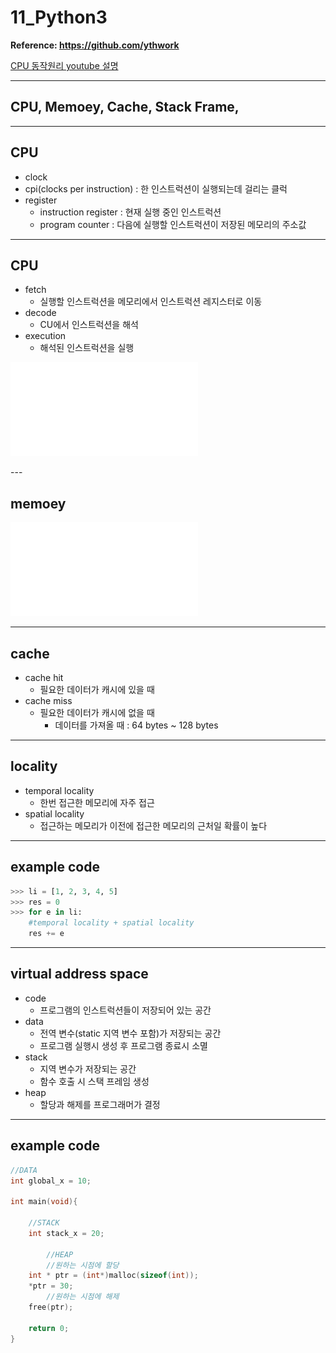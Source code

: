 # 11_Python3

**Reference: <https://github.com/ythwork>**

[CPU 동작원리 youtube 설명](https://www.youtube.com/watch?v=cNN_tTXABUA&t=569s)

---

## CPU, Memoey, Cache, Stack Frame, 

---


## CPU
  - clock
  - cpi(clocks per instruction)
    : 한 인스트럭션이 실행되는데 걸리는 클럭
  - register
    - instruction register
      : 현재 실행 중인 인스트럭션
    - program counter
      : 다음에 실행할 인스트럭션이 저장된 
      메모리의 주소값
---
## CPU
  - fetch
    - 실행할 인스트럭션을
      메모리에서 인스트럭션 레지스터로 이동
  - decode
    - CU에서 인스트럭션을 해석
  - execution 
    - 해석된 인스트럭션을 실행

<p align="center">

![screen](/image/cpu.pdf)

</p>
---

## memoey 

<p align="center">

![screen](/image/memory.pdf)

</p>

---

## cache
  - cache hit
    - 필요한 데이터가 캐시에 있을 때 
  - cache miss
    - 필요한 데이터가 캐시에 없을 때
      - 데이터를 가져올 때 
        : 64 bytes ~ 128 bytes
---

## locality
  - temporal locality
    - 한번 접근한 메모리에 자주 접근
  - spatial locality
    - 접근하는 메모리가 이전에 접근한 메모리의
      근처일 확률이 높다
---

## example code
```python
>>> li = [1, 2, 3, 4, 5]
>>> res = 0
>>> for e in li:
    #temporal locality + spatial locality
	res += e
```
  
---
## virtual address space
  - code
    - 프로그램의 인스트럭션들이 저장되어 있는 공간
  - data
    - 전역 변수(static 지역 변수 포함)가 저장되는 공간
    - 프로그램 실행시 생성 후 프로그램 종료시 소멸 
  - stack
    - 지역 변수가 저장되는 공간
    - 함수 호출 시 스택 프레임 생성
  - heap
    - 할당과 해제를 프로그래머가 결정
---
## example code
```C
//DATA
int global_x = 10;

int main(void){

	//STACK
	int stack_x = 20;
    
        //HEAP
        //원하는 시점에 할당 
	int * ptr = (int*)malloc(sizeof(int));
	*ptr = 30;
        //원하는 시점에 해제
	free(ptr);

	return 0;
}
```

